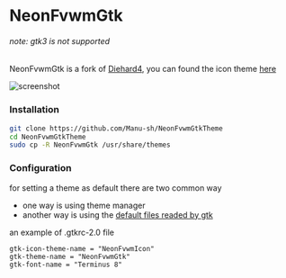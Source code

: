 # NeonFvwmGtk

###### note: gtk3 is not supported
NeonFvwmGtk is a fork of [Diehard4](https://github.com/tacojones/Diehard4),
you can found the icon theme [here](https://github.com/Manu-sh/NeonFvwmIconTheme)

![screenshot](https://anonimag.es/i/22_02_2017-155501_xorg902fa.png)

### Installation
```bash
git clone https://github.com/Manu-sh/NeonFvwmGtkTheme
cd NeonFvwmGtkTheme
sudo cp -R NeonFvwmGtk /usr/share/themes
```

### Configuration
for setting a theme as default there are two common way

* one way is using theme manager
* another way is using the [default files readed by gtk](https://wiki.archlinux.org/index.php/GTK%2B)

an example of .gtkrc-2.0 file

```
gtk-icon-theme-name = "NeonFvwmIcon"
gtk-theme-name = "NeonFvwmGtk"
gtk-font-name = "Terminus 8"
```
